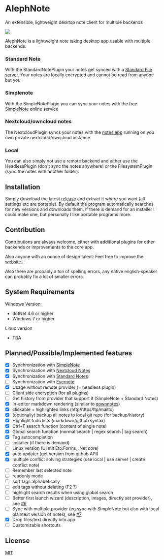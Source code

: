 # AlephNote

An extensible, lightweight desktop note client for multiple backends

![](https://raw.githubusercontent.com/Mikescher/AlephNote/master/docs/preview.png)

AlephNote is a lightweight note taking desktop app usable with multiple backends:

### Standard Note

With the StandardNotePlugin your notes get synced with a [Standard File server](https://standardnotes.org/).
Your notes are locally encrypted and cannot be read from anyone but you

### Simplenote

With the SimpleNotePlugin you can sync your notes with the free [SimpleNote](https://simplenote.com/) online service

### Nextcloud/owncloud notes

The NextcloudPlugin syncs your notes with the [notes app](https://github.com/nextcloud/notes) running on you own private nextcloud/owncloud instance

### Local

You can also simply not use a remote backend and either use the HeadlessPlugin (don't sync the notes anywhere) or the FilesystemPlugin (sync the notes with another folder).


## Installation

Simply download the latest [release](https://github.com/Mikescher/AlephNote/releases/latest) and extract it where you want (all settings etc are portable).
By default the program automatically searches for new versions and downloads them.
If there is demand for an installer I could make one, but personally I like portable programs more.


## Contribution

Contributions are always welcome, either with additional plugins for other backends or improvements to the core app.

Also anyone with an ounce of design talent: Feel free to improve the [website](https://mikescher.github.io/AlephNote/)...

Also there are probably a ton of spelling errors, any native english-speaker can probably fix a lot of smaller errors.

## System Requirements

Windows Version:
 - dotNet 4.6 or higher
 - Windows 7 or higher

Linux version
 - TBA

## Planned/Possible/Implemented features

 - [X] Synchronization with [SimpleNote](https://simplenote.com/)
 - [X] Synchronization with [Nextcloud Notes](https://github.com/nextcloud/notes)
 - [X] Synchronization with [Standard Notes](https://standardnotes.org/)
 - [ ] Synchronization with [Evernote](https://evernote.com)
 - [X] Usage without remote provider (= headless plugin)
 - [ ] Client side encryption (for all plugins)
 - [ ] Get history from provider that support it (SimpleNote + Standard Notes)
 - [X] In-editor markdown rendering (similar to [qownnotes](http://www.qownnotes.org/))
 - [X] clickable + highlighted links (http/https/ftp/mailto)
 - [X] (optionally) backup all notes to local git repo (for backup/history)
 - [X] Highlight todo lists (markdown/github syntax)
 - [X] Ctrl+F search function (content of single note)
 - [X] Global search function (normal search | regex search | tag search)
 - [X] Tag autocompletion
 - [ ] Installer (if there is demand)
 - [ ] Linux version (UI mit Eto.Forms, .Net core)
 - [X] auto updater (get version from github API)
 - [X] multiple conflict solving strategies (use local | use server | create conflict note)
 - [ ] Remember last selected note
 - [ ] readonly mode
 - [ ] sort tags alphabetically
 - [ ] edit tags without deleting (F2 ?)
 - [ ] highlight search results when using global search
 - [ ] Better first launch wizard (description, images, directly set provider), see [#6](https://github.com/Mikescher/AlephNote/issues/6)
 - [ ] Sync with multiple provider (eg sync with SimpleNote but also with local plaintext version of notes), see [#7](https://github.com/Mikescher/AlephNote/issues/7)
 - [X] Drop files/text directly into app
 - [ ] Customizable shortcuts

## License

[MIT](https://github.com/Mikescher/AlephNote/blob/master/LICENSE)

